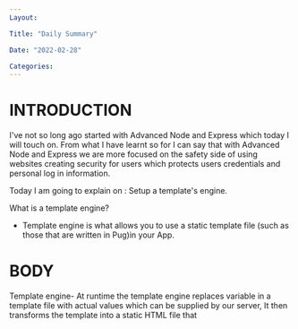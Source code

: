 ```yaml
---
Layout:

Title: "Daily Summary"

Date: "2022-02-28"

Categories:
---
```


# INTRODUCTION

I've not so long ago started with Advanced Node and Express which today I will touch on. From what I have learnt so for I can say that with Advanced Node and Express we are more focused on the safety side of using websites creating security for users which protects users credentials and personal log in information.

Today I am going to explain on : Setup a template's engine.

What is a template engine?

- Template engine is what allows you to use a static template file (such as those that are written in Pug)in your App.

# BODY

Template engine-
At runtime the template engine replaces variable in a template file with actual values which can be supplied by our server, It then transforms the template into a static HTML file that
